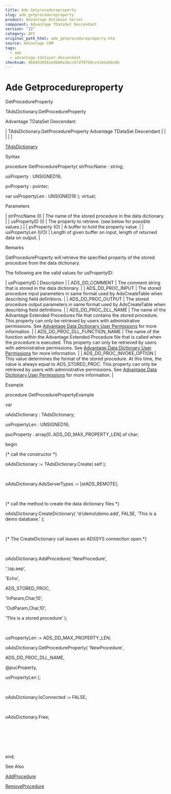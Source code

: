 ```yaml
---
title: Ade Getprocedureproperty
slug: ade_getprocedureproperty
product: Advantage Database Server
component: Advantage TDataSet Descendant
version: "12"
category: API
original_path_html: ade_getprocedureproperty.htm
source: Advantage CHM
tags:
  - ade
  - advantage-tdataset-descendant
checksum: 468dd10561edbb0a3bcc67d70fb0cc41bda66e6b
---
```


# Ade Getprocedureproperty

GetProcedureProperty

TAdsDictionary.GetProcedureProperty

Advantage TDataSet Descendant

| TAdsDictionary.GetProcedureProperty  Advantage TDataSet Descendant |  |  |  |  |

[TAdsDictionary](ade_tadsdictionary.md)

Syntax

procedure GetProcedureProperty( strProcName : string;

usProperty : UNSIGNED16;

pvProperty : pointer;

var usPropertyLen : UNSIGNED16 ); virtual;

Parameters

| strProcName (I) | The name of the stored procedure in the data dictionary. |
| usPropertyID (I) | The property to retrieve. (see below for possible values.) |
| pvProperty (O) | A buffer to hold the property value. |
| usPropertyLen (I/O) | Length of given buffer on input, length of returned data on output. |

Remarks

GetProcedureProperty will retrieve the specified property of the stored procedure from the data dictionary.

The following are the valid values for usPropertyID:

| usPropertyID | Description |
| ADS\_DD\_COMMENT | The comment string that is stored in the data dictionary. |
| ADS\_DD\_PROC\_INPUT | The stored procedure input parameters in same format used by AdsCreateTable when describing field definitions. |
| ADS\_DD\_PROC\_OUTPUT | The stored procedure output parameters in same format used by AdsCreateTable when describing field definitions. |
| ADS\_DD\_PROC\_DLL\_NAME | The name of the Advantage Extended Procedures file that contains the stored procedure. This property can only be retrieved by users with administrative permissions. See [Advantage Data Dictionary User Permissions](master_advantage_data_dictionary_user_permissions.md) for more information. |
| ADS\_DD\_PROC\_DLL\_FUNCTION\_NAME | The name of the function within the Advantage Extended Procedure file that is called when the procedure is executed. This property can only be retrieved by users with administrative permissions. See [Advantage Data Dictionary User Permissions](master_advantage_data_dictionary_user_permissions.md) for more information. |
| ADS\_DD\_PROC\_INVOKE\_OPTION | This value determines the format of the stored procedure. At this time, the value is always equal to ADS\_STORED\_PROC. This property can only be retrieved by users with administrative permissions. See [Advantage Data Dictionary User Permissions](master_advantage_data_dictionary_user_permissions.md) for more information. |

Example

procedure GetProcedurePropertyExample

var

oAdsDictionary : TAdsDictionary;

usPropertyLen : UNSIGNED16;

pucProperty : array[0..ADS\_DD\_MAX\_PROPERTY\_LEN] of char;

begin

{\* call the constructor \*}

oAdsDictionary := TAdsDictionary.Create( self );

 

oAdsDictionary.AdsServerTypes := [stADS\_REMOTE];

 

{\* call the method to create the data dictionary files \*}

oAdsDictionary.CreateDictionary( 'd:\demo\demo.add', FALSE, 'This is a demo database.' );

 

{\* The CreateDictionary call leaves an ADSSYS connection open.\*}

 

oAdsDictionary.AddProcedure( 'NewProcedure',

'.\sp.aep',

'Echo',

ADS\_STORED\_PROC,

'InParam,Char,10',

'OutParam,Char,10',

'This is a stored procedure' );

 

usPropertyLen := ADS\_DD\_MAX\_PROPERTY\_LEN;

oAdsDictionary.GetProcedureProperty( 'NewProcedure',

ADS\_DD\_PROC\_DLL\_NAME,

@pucProperty,

usPropertyLen );

 

oAdsDictionary.IsConnected := FALSE;

 

oAdsDictionary.Free;

 

 

 

end;

See Also

[AddProcedure](ade_addprocedure.md)

[RemoveProcedure](ade_removeprocedure.md)

